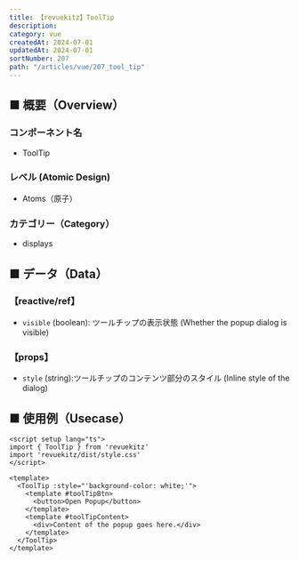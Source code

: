 ```yaml
---
title: 【revuekitz】ToolTip
description:
category: vue
createdAt: 2024-07-01
updatedAt: 2024-07-01
sortNumber: 207
path: "/articles/vue/207_tool_tip"
---
```


<nuxt-content-wrapper>

## ■ 概要（Overview）
### コンポーネント名
- ToolTip

### レベル (Atomic Design)
-  Atoms（原子）

### カテゴリー（Category）
- displays

## ■ データ（Data）

### 【reactive/ref】
- `visible` (boolean): ツールチップの表示状態 (Whether the popup dialog is visible)

### 【props】
- `style` (string):ツールチップのコンテンツ部分のスタイル (Inline style of the dialog)

## ■ 使用例（Usecase）
```vue
<script setup lang="ts">
import { ToolTip } from 'revuekitz'
import 'revuekitz/dist/style.css' 
</script>

<template>
  <ToolTip :style="'background-color: white;'">
    <template #toolTipBtn>
      <button>Open Popup</button>
    </template>
    <template #toolTipContent>
      <div>Content of the popup goes here.</div>
    </template>
  </ToolTip>
</template>

```

</nuxt-content-wrapper>